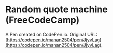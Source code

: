 # Random quote machine (FreeCodeCamp)

A Pen created on CodePen.io. Original URL: [https://codepen.io/manan2504/pen/JjyvLag](https://codepen.io/manan2504/pen/JjyvLag).


